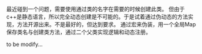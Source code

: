 最近碰到一个问题，需要使用通过类的名字在需要的时候创建此类。
但由于c++是静态语言，所以完全动态创建是不可能的。于是试着通过伪动态的方法实现，方法开源出来。不是最好的，但达到要求。
通过宏来伪装，用一个全局Map保存类名与创建类方法，通过二个父类实现逻辑和动态注册。


to be modify...
